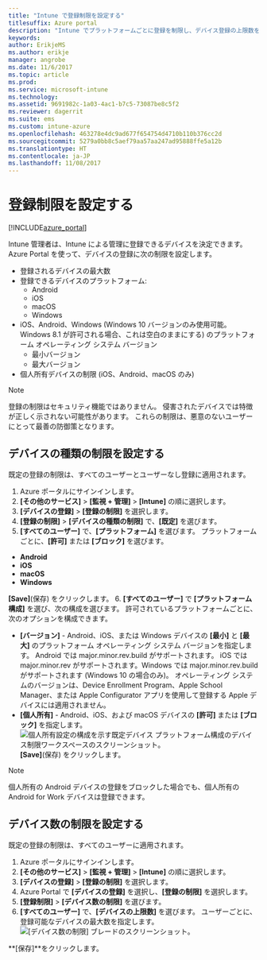 ```yaml
---
title: "Intune で登録制限を設定する"
titlesuffix: Azure portal
description: "Intune でプラットフォームごとに登録を制限し、デバイス登録の上限数を設定します。 \""
keywords: 
author: ErikjeMS
ms.author: erikje
manager: angrobe
ms.date: 11/6/2017
ms.topic: article
ms.prod: 
ms.service: microsoft-intune
ms.technology: 
ms.assetid: 9691982c-1a03-4ac1-b7c5-73087be8c5f2
ms.reviewer: dagerrit
ms.suite: ems
ms.custom: intune-azure
ms.openlocfilehash: 463278e4dc9ad677f654754d4710b110b376cc2d
ms.sourcegitcommit: 5279a0bb8c5aef79aa57aa247ad95888ffe5a12b
ms.translationtype: HT
ms.contentlocale: ja-JP
ms.lasthandoff: 11/08/2017
---
```

# <a name="set-enrollment-restrictions"></a>登録制限を設定する

[!INCLUDE[azure_portal](./includes/azure_portal.md)]

Intune 管理者は、Intune による管理に登録できるデバイスを決定できます。 Azure Portal を使って、デバイスの登録に次の制限を設定します。

- 登録されるデバイスの最大数
- 登録できるデバイスのプラットフォーム:
  - Android
  - iOS
  - macOS
  - Windows
- iOS、Android、Windows (Windows 10 バージョンのみ使用可能。Windows 8.1 が許可される場合、これは空白のままにする) のプラットフォーム オペレーティング システム バージョン
  - 最小バージョン
  - 最大バージョン
- 個人所有デバイスの制限 (iOS、Android、macOS のみ)

>[!NOTE]
>登録の制限はセキュリティ機能ではありません。 侵害されたデバイスでは特徴が正しく示されない可能性があります。 これらの制限は、悪意のないユーザーにとって最善の防御策となります。

## <a name="set-device-type-restrictions"></a>デバイスの種類の制限を設定する
既定の登録の制限は、すべてのユーザーとユーザーなし登録に適用されます。
1. Azure ポータルにサインインします。
2. **[その他のサービス]** > **[監視 + 管理]** > **[Intune]** の順に選択します。
3. **[デバイスの登録]** > **[登録の制限]** を選択します。
4. **[登録の制限]** > **[デバイスの種類の制限]** で、**[既定]** を選びます。
5. **[すべてのユーザー]** で、**[プラットフォーム]** を選びます。 プラットフォームごとに、**[許可]** または **[ブロック]** を選びます。
  - **Android**
  - **iOS**
  - **macOS**
  - **Windows**

  **[Save]**(保存) をクリックします。
6. **[すべてのユーザー]** で **[プラットフォーム構成]** を選び、次の構成を選びます。 許可されているプラットフォームごとに、次のオプションを構成できます。
  - **[バージョン]** - Android、iOS、または Windows デバイスの **[最小]** と **[最大]** のプラットフォーム オペレーティング システム バージョンを指定します。 Android では major.minor.rev.build がサポートされます。 iOS では major.minor.rev がサポートされます。Windows では major.minor.rev.build がサポートされます (Windows 10 の場合のみ)。 オペレーティング システムのバージョンは、Device Enrollment Program、Apple School Manager、または Apple Configurator アプリを使用して登録する Apple デバイスには適用されません。 
  - **[個人所有]** - Android、iOS、および macOS デバイスの **[許可]** または **[ブロック]** を指定します。
  ![個人所有設定の構成を示す既定デバイス プラットフォーム構成のデバイス制限ワークスペースのスクリーンショット。](media/device-restrictions-platform-configurations.png)
  **[Save]**(保存) をクリックします。

>[!NOTE]
>個人所有の Android デバイスの登録をブロックした場合でも、個人所有の Android for Work デバイスは登録できます。

## <a name="set-device-limit-restrictions"></a>デバイス数の制限を設定する
既定の登録の制限は、すべてのユーザーに適用されます。
1. Azure ポータルにサインインします。
2. **[その他のサービス]** > **[監視 + 管理]** > **[Intune]** の順に選択します。
3. **[デバイスの登録]** > **[登録の制限]** を選択します。
4. Azure Portal で **[デバイスの登録]** を選択し、**[登録の制限]** を選択します。
5. **[登録制限]** > **[デバイス数の制限]** を選びます。
6. **[すべてのユーザー]** で、**[デバイスの上限数]** を選びます。 ユーザーごとに、登録可能なデバイスの最大数を指定します。  
![[デバイス数の制限] ブレードのスクリーンショット。](./media/device-restrictions-limit.png)

  **[保存]**をクリックします。

